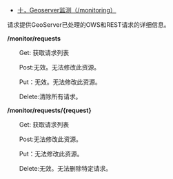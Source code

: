 - [十，Geoserver监测（/monitoring）](https://www.cnblogs.com/chenjq0717/p/12437035.html)

请求提供GeoServer已处理的OWS和REST请求的详细信息。

**/monitor/requests**

　　Get: 获取请求列表

　　Post:无效。无法修改此资源。

　　Put：无效。无法修改此资源。

　　Delete:清除所有请求。

 

**/monitor/requests/{request}**

　　Get: 获取请求列表

　　Post:无法修改此资源。

　　Put：无法修改此资源。

　　Delete:无效。无法删除特定请求。
